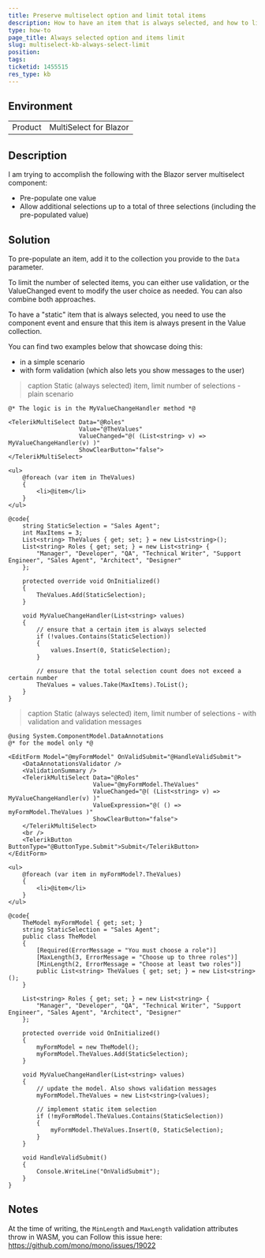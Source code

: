 ```yaml
---
title: Preserve multiselect option and limit total items
description: How to have an item that is always selected, and how to limit the number of selections.
type: how-to
page_title: Always selected option and items limit
slug: multiselect-kb-always-select-limit
position: 
tags: 
ticketid: 1455515
res_type: kb
---
```


## Environment

<table>
	<tbody>
		<tr>
			<td>Product</td>
			<td>MultiSelect for Blazor</td>
		</tr>
	</tbody>
</table>


## Description

I am trying to accomplish the following with the Blazor server multiselect component:

* Pre-populate one value
* Allow additional selections up to a total of three selections (including the pre-populated value)

## Solution

To pre-populate an item, add it to the collection you provide to the `Data` parameter.

To limit the number of selected items, you can either use validation, or the ValueChanged event to modify the user choice as needed. You can also combine both approaches.

To have a "static" item that is always selected, you need to use the component event and ensure that this item is always present in the Value collection.

You can find two examples below that showcase doing this:
* in a simple scenario
* with form validation (which also lets you show messages to the user)


>caption Static (always selected) item, limit number of selections - plain scenario

````CSHTML
@* The logic is in the MyValueChangeHandler method *@

<TelerikMultiSelect Data="@Roles"
                    Value="@TheValues" 
                    ValueChanged="@( (List<string> v) => MyValueChangeHandler(v) )" 
                    ShowClearButton="false">
</TelerikMultiSelect>

<ul>
    @foreach (var item in TheValues)
    {
        <li>@item</li>
    }
</ul>

@code{
    string StaticSelection = "Sales Agent";
    int MaxItems = 3;
    List<string> TheValues { get; set; } = new List<string>();
    List<string> Roles { get; set; } = new List<string> {
        "Manager", "Developer", "QA", "Technical Writer", "Support Engineer", "Sales Agent", "Architect", "Designer"
    };

    protected override void OnInitialized()
    {
        TheValues.Add(StaticSelection);
    }

    void MyValueChangeHandler(List<string> values)
    {
        // ensure that a certain item is always selected
        if (!values.Contains(StaticSelection))
        {
            values.Insert(0, StaticSelection);
        }

        // ensure that the total selection count does not exceed a certain number
        TheValues = values.Take(MaxItems).ToList();
    }
}
````

>caption Static (always selected) item, limit number of selections - with validation and validation messages

````CSHTML
@using System.ComponentModel.DataAnnotations
@* for the model only *@

<EditForm Model="@myFormModel" OnValidSubmit="@HandleValidSubmit">
    <DataAnnotationsValidator />
    <ValidationSummary />
    <TelerikMultiSelect Data="@Roles"
                        Value="@myFormModel.TheValues"
                        ValueChanged="@( (List<string> v) => MyValueChangeHandler(v) )"
                        ValueExpression="@( () => myFormModel.TheValues )"
                        ShowClearButton="false">
    </TelerikMultiSelect>
    <br />
    <TelerikButton ButtonType="@ButtonType.Submit">Submit</TelerikButton>
</EditForm>

<ul>
    @foreach (var item in myFormModel?.TheValues)
    {
        <li>@item</li>
    }
</ul>

@code{
    TheModel myFormModel { get; set; }
    string StaticSelection = "Sales Agent";
    public class TheModel
    {
        [Required(ErrorMessage = "You must choose a role")]
        [MaxLength(3, ErrorMessage = "Choose up to three roles")]
        [MinLength(2, ErrorMessage = "Choose at least two roles")]
        public List<string> TheValues { get; set; } = new List<string>();
    }

    List<string> Roles { get; set; } = new List<string> {
        "Manager", "Developer", "QA", "Technical Writer", "Support Engineer", "Sales Agent", "Architect", "Designer"
    };

    protected override void OnInitialized()
    {
        myFormModel = new TheModel();
        myFormModel.TheValues.Add(StaticSelection);
    }

    void MyValueChangeHandler(List<string> values)
    {
        // update the model. Also shows validation messages
        myFormModel.TheValues = new List<string>(values);
        
        // implement static item selection
        if (!myFormModel.TheValues.Contains(StaticSelection))
        {
            myFormModel.TheValues.Insert(0, StaticSelection);
        }
    }

    void HandleValidSubmit()
    {
        Console.WriteLine("OnValidSubmit");
    }
}
````

## Notes

At the time of writing, the `MinLength` and `MaxLength` validation attributes throw in WASM, you can Follow this issue here: https://github.com/mono/mono/issues/19022
